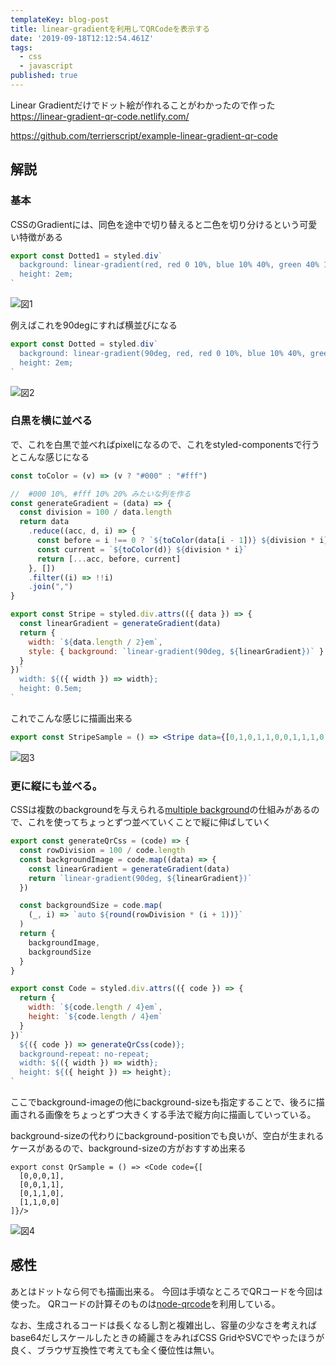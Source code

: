 ```yaml
---
templateKey: blog-post
title: linear-gradientを利用してQRCodeを表示する
date: '2019-09-18T12:12:54.461Z'
tags:
  - css
  - javascript
published: true
---
```


Linear Gradientだけでドット絵が作れることがわかったので作った
https://linear-gradient-qr-code.netlify.com/

https://github.com/terrierscript/example-linear-gradient-qr-code

## 解説

### 基本

CSSのGradientには、同色を途中で切り替えると二色を切り分けるという可愛い特徴がある

```jsx
export const Dotted1 = styled.div`
  background: linear-gradient(red, red 0 10%, blue 10% 40%, green 40% 100%);
  height: 2em;
`
```

![図1](/img/2019/linear-gradient/1.png)

例えばこれを90degにすれば横並びになる

```jsx
export const Dotted = styled.div`
  background: linear-gradient(90deg, red, red 0 10%, blue 10% 40%, green 40% 100%);
  height: 2em;
`
```
![図2](/img/2019/linear-gradient/2.png)

### 白黒を横に並べる

で、これを白黒で並べればpixelになるので、これをstyled-componentsで行うとこんな感じになる

```jsx
const toColor = (v) => (v ? "#000" : "#fff")

//  #000 10%, #fff 10% 20% みたいな列を作る
const generateGradient = (data) => {
  const division = 100 / data.length
  return data
    .reduce((acc, d, i) => {
      const before = i !== 0 ? `${toColor(data[i - 1])} ${division * i}` : null
      const current = `${toColor(d)} ${division * i}`
      return [...acc, before, current]
    }, [])
    .filter((i) => !!i)
    .join(",")
}

export const Stripe = styled.div.attrs(({ data }) => {
  const linearGradient = generateGradient(data)
  return {
    width: `${data.length / 2}em`,
    style: { background: `linear-gradient(90deg, ${linearGradient})` }
  }
})`
  width: ${({ width }) => width};
  height: 0.5em;
`

```

これでこんな感じに描画出来る

```jsx
export const StripeSample = () => <Stripe data={[0,1,0,1,1,0,0,1,1,1,0,0,0,1,1,1,1,0,1,1,0,1]}/>
```

![図3](/img/2019/linear-gradient/3.png)

### 更に縦にも並べる。

CSSは複数のbackgroundを与えられる[multiple background](https://developer.mozilla.org/ja/docs/Web/CSS/CSS_Backgrounds_and_Borders/Using_multiple_backgrounds)の仕組みがあるので、これを使ってちょっとずつ並べていくことで縦に伸ばしていく


```jsx
export const generateQrCss = (code) => {
  const rowDivision = 100 / code.length
  const backgroundImage = code.map((data) => {
    const linearGradient = generateGradient(data)
    return `linear-gradient(90deg, ${linearGradient})`
  })

  const backgroundSize = code.map(
    (_, i) => `auto ${round(rowDivision * (i + 1))}`
  )
  return {
    backgroundImage,
    backgroundSize
  }
}

export const Code = styled.div.attrs(({ code }) => {
  return {
    width: `${code.length / 4}em`,
    height: `${code.length / 4}em`
  }
})`
  ${({ code }) => generateQrCss(code)};
  background-repeat: no-repeat;
  width: ${({ width }) => width};
  height: ${({ height }) => height};
`
```

ここでbackground-imageの他にbackground-sizeも指定することで、後ろに描画される画像をちょっとずつ大きくする手法で縦方向に描画していっている。

background-sizeの代わりにbackground-positionでも良いが、空白が生まれるケースがあるので、background-sizeの方がおすすめ出来る

```tsx
export const QrSample = () => <Code code={[
  [0,0,0,1],
  [0,0,1,1],
  [0,1,1,0],
  [1,1,0,0]
]}/>
```

![図4](/img/2019/linear-gradient/4.png)

## 感性

あとはドットなら何でも描画出来る。
今回は手頃なところでQRコードを今回は使った。
QRコードの計算そのものは[node-qrcode](https://www.npmjs.com/package/qrcode)を利用している。

なお、生成されるコードは長くなるし割と複雑出し、容量の少なさを考えればbase64だしスケールしたときの綺麗さをみればCSS GridやSVCでやったほうが良く、ブラウザ互換性で考えても全く優位性は無い。